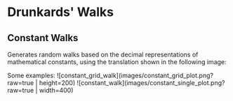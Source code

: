 # Drunkards' Walks

## Constant Walks

Generates random walks based on the decimal representations of mathematical
constants, using the translation shown in the following image:


Some examples:
![constant_grid_walk](images/constant_grid_plot.png?raw=true | height=200)
![constant_walk](images/constant_single_plot.png?raw=true | width=400)
